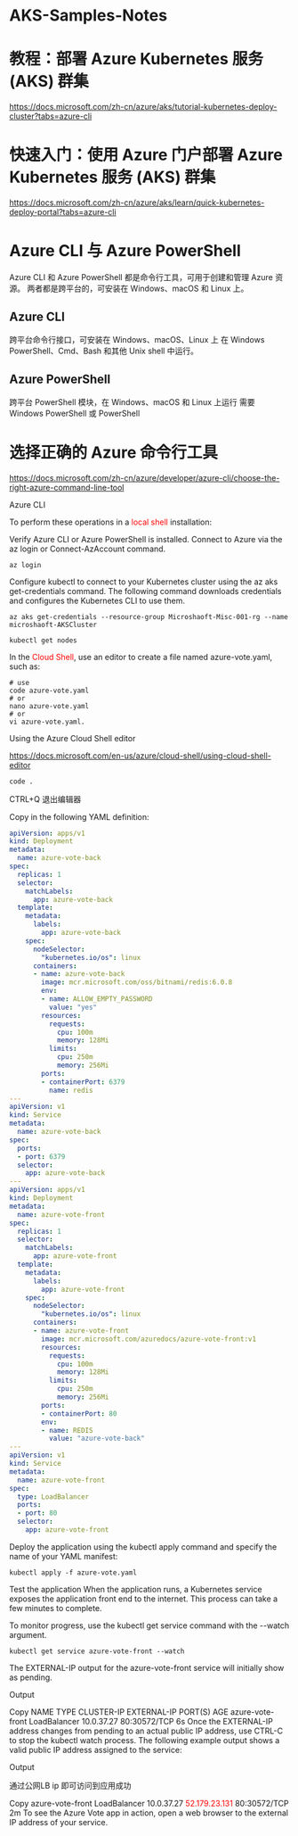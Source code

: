 # AKS-Samples-Notes

# 教程：部署 Azure Kubernetes 服务 (AKS) 群集

https://docs.microsoft.com/zh-cn/azure/aks/tutorial-kubernetes-deploy-cluster?tabs=azure-cli

# 快速入门：使用 Azure 门户部署 Azure Kubernetes 服务 (AKS) 群集

https://docs.microsoft.com/zh-cn/azure/aks/learn/quick-kubernetes-deploy-portal?tabs=azure-cli





# Azure CLI 与 Azure PowerShell
Azure CLI 和 Azure PowerShell 都是命令行工具，可用于创建和管理 Azure 资源。 两者都是跨平台的，可安装在 Windows、macOS 和 Linux 上。

## Azure CLI

跨平台命令行接口，可安装在 Windows、macOS、Linux 上
在 Windows PowerShell、Cmd、Bash 和其他 Unix shell 中运行。

## Azure PowerShell
跨平台 PowerShell 模块，在 Windows、macOS 和 Linux 上运行
需要 Windows PowerShell 或 PowerShell


# 选择正确的 Azure 命令行工具

https://docs.microsoft.com/zh-cn/azure/developer/azure-cli/choose-the-right-azure-command-line-tool



Azure CLI

To perform these operations in a <font color="red">local shell </font>installation:

Verify Azure CLI or Azure PowerShell is installed.
Connect to Azure via the az login or Connect-AzAccount command.

```
az login
```

Configure kubectl to connect to your Kubernetes cluster using the az aks get-credentials command. The following command downloads credentials and configures the Kubernetes CLI to use them.

```
az aks get-credentials --resource-group Microshaoft-Misc-001-rg --name microshaoft-AKSCluster
```

```
kubectl get nodes
```





In the<font color="red"> Cloud Shell</font>, use an editor to create a file named azure-vote.yaml, such as:
```
# use
code azure-vote.yaml
# or
nano azure-vote.yaml
# or
vi azure-vote.yaml.
```

Using the Azure Cloud Shell editor

https://docs.microsoft.com/en-us/azure/cloud-shell/using-cloud-shell-editor

```
code .
```
CTRL+Q 退出编辑器


Copy in the following YAML definition:

```yaml
apiVersion: apps/v1
kind: Deployment
metadata:
  name: azure-vote-back
spec:
  replicas: 1
  selector:
    matchLabels:
      app: azure-vote-back
  template:
    metadata:
      labels:
        app: azure-vote-back
    spec:
      nodeSelector:
        "kubernetes.io/os": linux
      containers:
      - name: azure-vote-back
        image: mcr.microsoft.com/oss/bitnami/redis:6.0.8
        env:
        - name: ALLOW_EMPTY_PASSWORD
          value: "yes"
        resources:
          requests:
            cpu: 100m
            memory: 128Mi
          limits:
            cpu: 250m
            memory: 256Mi
        ports:
        - containerPort: 6379
          name: redis
---
apiVersion: v1
kind: Service
metadata:
  name: azure-vote-back
spec:
  ports:
  - port: 6379
  selector:
    app: azure-vote-back
---
apiVersion: apps/v1
kind: Deployment
metadata:
  name: azure-vote-front
spec:
  replicas: 1
  selector:
    matchLabels:
      app: azure-vote-front
  template:
    metadata:
      labels:
        app: azure-vote-front
    spec:
      nodeSelector:
        "kubernetes.io/os": linux
      containers:
      - name: azure-vote-front
        image: mcr.microsoft.com/azuredocs/azure-vote-front:v1
        resources:
          requests:
            cpu: 100m
            memory: 128Mi
          limits:
            cpu: 250m
            memory: 256Mi
        ports:
        - containerPort: 80
        env:
        - name: REDIS
          value: "azure-vote-back"
---
apiVersion: v1
kind: Service
metadata:
  name: azure-vote-front
spec:
  type: LoadBalancer
  ports:
  - port: 80
  selector:
    app: azure-vote-front
```


Deploy the application using the kubectl apply command and specify the name of your YAML manifest:

```
kubectl apply -f azure-vote.yaml
```

Test the application
When the application runs, a Kubernetes service exposes the application front end to the internet. This process can take a few minutes to complete.

To monitor progress, use the kubectl get service command with the --watch argument.

```
kubectl get service azure-vote-front --watch
```

The EXTERNAL-IP output for the azure-vote-front service will initially show as pending.

Output

Copy
NAME               TYPE           CLUSTER-IP   EXTERNAL-IP   PORT(S)        AGE
azure-vote-front   LoadBalancer   10.0.37.27   <pending>     80:30572/TCP   6s
Once the EXTERNAL-IP address changes from pending to an actual public IP address, use CTRL-C to stop the kubectl watch process. The following example output shows a valid public IP address assigned to the service:

Output

通过公网LB ip 即可访问到应用成功

Copy
azure-vote-front   LoadBalancer   10.0.37.27   <font color="red">52.179.23.131</font>   80:30572/TCP   2m
To see the Azure Vote app in action, open a web browser to the external IP address of your service.